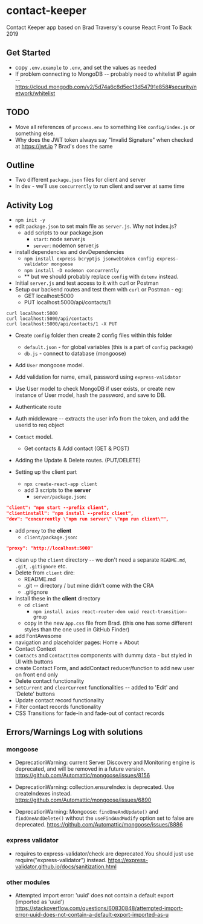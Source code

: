 # contact-keeper

Contact Keeper app based on Brad Traversy's course React Front To Back 2019

## Get Started

- copy `.env.example` to `.env`, and set the values as needed
- If problem connecting to MongoDB -- probably need to whitelist IP again -- https://cloud.mongodb.com/v2/5d74a6c8d5ec13d54791e858#security/network/whitelist

## TODO

- Move all references of `process.env` to something like `config/index.js` or something else.
- Why does the JWT token always say "Invalid Signature" when checked at https://jwt.io ? Brad's does the same

## Outline

- Two different `package.json` files for client and server
- In dev - we'll use `concurrently` to run client and server at same time

## Activity Log

- `npm init -y`
- edit `package.json` to set main file as `server.js`. Why not index.js?
  - add scripts to our package.json
    - `start`: node server.js
    - `server`: nodemon server.js
- install dependencies and devDependencies
  - `npm install express bcryptjs jsonwebtoken config express-validator mongoose`
  - `npm install -D nodemon concurrently`
  - \*\* but we should probably replace `config` with `dotenv` instead.
- Initial `server.js` and test access to it with curl or Postman
- Setup our backend routes and test them with `curl` or Postman - eg:
  - GET localhost:5000
  - PUT localhost:5000/api/contacts/1

```
curl localhost:5000
curl localhost:5000/api/contacts
curl localhost:5000/api/contacts/1 -X PUT
```

- Create `config` folder then create 2 config files within this folder
  - `default.json` - for global variables (this is a part of `config` package)
  - `db.js` - connect to database (mongoose)
- Add `User` mongoose model.
- Add validation for name, email, password using `express-validator`
- Use User model to check MongoDB if user exists, or create new instance of User model, hash the password, and save to DB.
- Authenticate route
- Auth middleware -- extracts the user info from the token, and add the userid to req object
- `Contact` model.
  - Get contacts & Add contact (GET & POST)
- Adding the Update & Delete routes. (PUT/DELETE)

- Setting up the client part
  - `npx create-react-app client`
  - add 3 scripts to the **server**
    - `server/package.json`:

```json
"client": "npm start --prefix client",
"clientinstall": "npm install --prefix client",
"dev": "concurrently \"npm run server\" \"npm run client\"",
```

- add `proxy` to the **client**
  - `client/package.json`:

```json
"proxy": "http://localhost:5000"
```

- clean up the `client` directory -- we don't need a separate `README.md`, `.git`, `.gitignore` etc.
- Delete from `client` dire:
  - README.md
  - .git -- directory / but mine didn't come with the CRA
  - .gitignore
- Install these in the **client** directory
  - `cd client`
    - `npm install axios react-router-dom uuid react-transition-group`
  - copy in the new `App.css` file from Brad. (this one has some different styles than the one used in GitHub Finder)
- add FontAwesome 
- navigation and placeholder pages: Home + About
- Contact Context
- `Contacts` and `ContactItem` components with dummy data - but styled in UI with buttons
- create Contact Form, and addContact reducer/function to add new user on front end only
- Delete contact functionality
- `setCurrent` and `clearCurrent` functionalities -- added to 'Edit' and 'Delete' buttons
- Update contact record functionality
- Filter contact records functionality
- CSS Transitions for fade-in and fade-out of contact records

## Errors/Warnings Log with solutions
### mongoose
- DeprecationWarning: current Server Discovery and Monitoring engine is deprecated, and will be removed in a future version.
https://github.com/Automattic/mongoose/issues/8156

- DeprecationWarning: collection.ensureIndex is deprecated. Use createIndexes instead.
https://github.com/Automattic/mongoose/issues/6890

- DeprecationWarning: Mongoose: `findOneAndUpdate()` and `findOneAndDelete()` without the `useFindAndModify` option set to false are deprecated.
https://github.com/Automattic/mongoose/issues/8886


### express validator
- requires to express-validator/check are deprecated.You should just use require("express-validator")  instead.
https://express-validator.github.io/docs/sanitization.html

### other modules
- Attempted import error: 'uuid' does not contain a default export (imported as 'uuid') 
https://stackoverflow.com/questions/60830848/attempted-import-error-uuid-does-not-contain-a-default-export-imported-as-u

